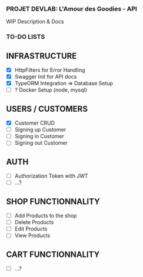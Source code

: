 ### **PROJET DEVLAB: L'Amour des Goodies - API**

WIP Description & Docs

### TO-DO LISTS

## INFRASTRUCTURE

- [x] HttpFilters for Error Handling
- [x] Swagger Init for API docs
- [x] TypeORM Integration => Database Setup
- [ ] ? Docker Setup (node, mysql)

## USERS / CUSTOMERS

- [x] Customer CRUD
- [ ] Signing up Customer
- [ ] Signing in Customer
- [ ] Signing out Customer

## AUTH

- [ ] Authorization Token with JWT
- [ ] ...?

## SHOP FUNCTIONNALITY

- [ ] Add Products to the shop
- [ ] Delete Products
- [ ] Edit Products
- [ ] View Products

## CART FUNCTIONNALITY

- [ ] ...?
